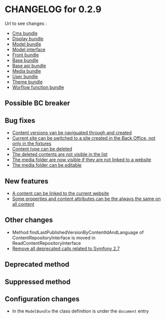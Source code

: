 # CHANGELOG for 0.2.9

Url to see changes : 

 - [Cms bundle](https://github.com/open-orchestra/open-orchestra-cms-bundle/compare/v0.2.8...v0.2.9)
 - [Display bundle](https://github.com/open-orchestra/open-orchestra-display-bundle/compare/v0.2.8...v0.2.9)
 - [Model bundle](https://github.com/open-orchestra/open-orchestra-model-bundle/compare/v0.2.8...v0.2.9)
 - [Model interface](https://github.com/open-orchestra/open-orchestra-model-interface/compare/v0.2.8...v0.2.9)
 - [Front bundle](https://github.com/open-orchestra/open-orchestra-front-bundle/compare/v0.2.8...v0.2.9)
 - [Base bundle](https://github.com/open-orchestra/open-orchestra-base-bundle/compare/v0.2.8...v0.2.9)
 - [Base api bundle](https://github.com/open-orchestra/open-orchestra-base-api-bundle/compare/v0.2.8...v0.2.9)
 - [Media bundle](https://github.com/open-orchestra/open-orchestra-media-bundle/compare/v0.2.8...v0.2.9)
 - [User bundle](https://github.com/open-orchestra/open-orchestra-user-bundle/compare/v0.2.8...v0.2.9)
 - [Theme bundle](https://github.com/open-orchestra/open-orchestra-theme-bundle/compare/v0.2.8...v0.2.9)
 - [Worflow function bundle](https://github.com/open-orchestra/open-orchestra-worflow-function-bundle/compare/v0.2.8...v0.2.9)

## Possible BC breaker

## Bug fixes
 - [Content versions van be naviguated through and created](https://trello.com/c/SxiViJWk/1009-2-bug-etq-ubo-je-peux-changer-de-version)
 - [Current site can be switched to a site created in the Back Office, not only in the fixtures](https://trello.com/c/XIfOxq4G/1040-hot-issue-le-site-switcher-du-bo-ne-fonctionne-pas-pour-les-sites-dont-l-id-est-de-type-string-en-gros-des-qu-on-cree-un-site-da)
 - [Content type can be deleted](https://trello.com/c/Vgw5oPlC/1028-1-etq-ubo-je-peux-supprimer-un-content-type)
 - [The deleted contents are not visible in the list](https://trello.com/c/ioIi4KI3/1029-0-5-bo-lorsque-je-supprime-un-content-il-n-apparait-plus-dans-la-liste)
 - [The media folder are now visible if they are not linked to a website](https://trello.com/c/GnnBizGK/1042-0-5-bug-etq-ubo-le-site-d-appartenance-d-un-folder-est-optionnel-y-compris-dans-la-modale-pas-de-site-tous-les-sites)
 - [The media folder can be editable](https://trello.com/c/CgOw48np/1041-1-bug-etq-ubo-je-peux-modifier-un-folder-de-mediatheque-et-sauvegarder)

## New features

 - [A content can be linked to the current website](https://trello.com/c/A1QrgMlg/957-5-etq-ubo-le-contenu-au-sens-type-de-contenu-que-je-cree-doit-etre-lie-a-un-et-un-seul-site)
 - [Some properties and content attributes can be the always the same on all content](https://trello.com/c/A1QrgMlg/957-5-etq-ubo-le-contenu-au-sens-type-de-contenu-que-je-cree-doit-etre-lie-a-un-et-un-seul-site)

## Other changes
 - Method findLastPublishedVersionByContentIdAndLanguage of ContentRepositoryInterface is moved in ReadContentRepositoryInterface
 - [Remove all deprecated calls related to Symfony 2.7](https://trello.com/c/Lk2pITZd/1008-suite-au-passage-de-symfony-en-2-7-plusieurs-methodes-utilisees-dans-orchestra-sont-tagguees-deprecated)

## Deprecated method

## Suppressed method

## Configuration changes

 - In the `ModelBundle` the class definition is under the `document` entry
